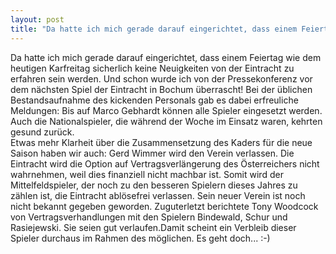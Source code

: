 ```yaml
---
layout: post
title: "Da hatte ich mich gerade darauf eingerichtet, dass einem Feiertag wie dem heutigen Karfreitag sicherlich keine Neuigkeiten von der Eintracht zu erfahren sein werden."
---
```


Da hatte ich mich gerade darauf eingerichtet, dass einem Feiertag wie dem heutigen Karfreitag sicherlich keine Neuigkeiten von der Eintracht zu erfahren sein werden. Und schon wurde ich von der Pressekonferenz vor dem nächsten Spiel der Eintracht in Bochum überrascht! Bei der üblichen Bestandsaufnahme des kickenden Personals gab es dabei erfreuliche Meldungen: Bis auf Marco Gebhardt können alle Spieler eingesetzt werden. Auch die Nationalspieler, die während der Woche im Einsatz waren, kehrten gesund zurück.  
Etwas mehr Klarheit über die Zusammensetzung des Kaders für die neue Saison haben wir auch: Gerd Wimmer wird den Verein verlassen. Die Eintracht wird die Option auf Vertragsverlängerung des Österreichers nicht wahrnehmen, weil dies finanziell nicht machbar ist. Somit wird der Mittelfeldspieler, der noch zu den besseren Spielern dieses Jahres zu zählen ist, die Eintracht ablösefrei verlassen. Sein neuer Verein ist noch nicht bekannt gegeben geworden. Zuguterletzt berichtete Tony Woodcock von Vertragsverhandlungen mit den Spielern Bindewald, Schur und Rasiejewski. Sie seien gut verlaufen.Damit scheint ein Verbleib dieser Spieler durchaus im Rahmen des möglichen. Es geht doch... :-)
